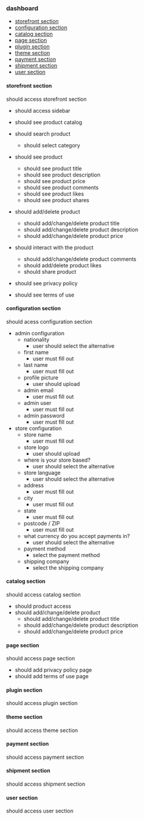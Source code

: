 ### dashboard
- [storefront section](#storefront-section)
- [configuration section](#configuration-section)
- [catalog section](#catalog-section)
- [page section](#page-section)
- [plugin section](#plugin-section)
- [theme section](#theme-section)
- [payment section](#payment-section)
- [shipment section](#shipment-section)
- [user section](#user-section)

#### storefront section
should access storefront section
  * should access sidebar              
  
  * should see product catalog

  * should search product
    * should select category

  * should see product
    * should see product title
    * should see product description
    * should see product price
    * should see product comments
    * should see product likes
    * should see product shares

  * should add/delete product
    * should add/change/delete product title
    * should add/change/delete product description
    * should add/change/delete product price

  * should interact with the product
    * should add/change/delete product comments
    * should add/delete product likes
    * should share product

  * should see privacy policy        

  * should see terms of use        

#### configuration section
should acess configuration section
* admin configuration
  * nationality
    * user should select the alternative
  * first name
    * user must fill out
  * last name
    * user must fill out
  * profile picture
    * user should upload
  * admin email
    * user must fill out
  * admin user
    * user must fill out
  * admin password
    * user must fill out
* store configuration
  * store name
    * user must fill out
  * store logo
    * user should upload
  * where is your store based?
    * user should select the alternative
  * store language
    * user should select the alternative
  * address
    * user must fill out
  * city
    * user must fill out
  * state
    * user must fill out
  * postcode / ZIP
    * user must fill out
  * what currency do you accept payments in?
    * user should select the alternative
  * payment method
    * select the payment method
  * shipping company
    * select the shipping company

#### catalog section
should access catalog section
* should product access
* should add/change/delete product
  * should add/change/delete product title
  * should add/change/delete product description
  * should add/change/delete product price

#### page section
should access page section
* should add privacy policy page
* should add terms of use page

#### plugin section
should access plugin section

#### theme section
should access theme section

#### payment section
should access payment section

#### shipment section
should access shipment section

#### user section
should access user section
 
